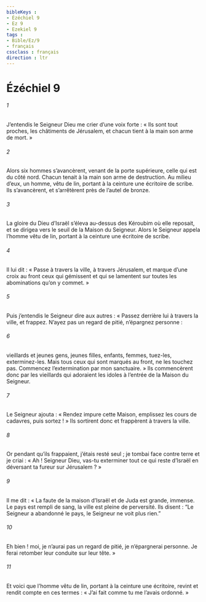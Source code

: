 ```yaml
---
bibleKeys : 
- Ézéchiel 9
- Ez 9
- Ezekiel 9
tags : 
- Bible/Ez/9
- français
cssclass : français
direction : ltr
---
```


# Ézéchiel 9

###### 1
J’entendis le Seigneur Dieu me crier d’une voix forte :
« Ils sont tout proches, les châtiments de Jérusalem, et chacun tient à la main son arme de mort. »
###### 2
Alors six hommes s’avancèrent, venant de la porte supérieure, celle qui est du côté nord. Chacun tenait à la main son arme de destruction. Au milieu d’eux, un homme, vêtu de lin, portant à la ceinture une écritoire de scribe. Ils s’avancèrent, et s’arrêtèrent près de l’autel de bronze.
###### 3
La gloire du Dieu d’Israël s’éleva au-dessus des Kéroubim où elle reposait, et se dirigea vers le seuil de la Maison du Seigneur. Alors le Seigneur appela l’homme vêtu de lin, portant à la ceinture une écritoire de scribe.
###### 4
Il lui dit : « Passe à travers la ville, à travers Jérusalem, et marque d’une croix au front ceux qui gémissent et qui se lamentent sur toutes les abominations qu’on y commet. »
###### 5
Puis j’entendis le Seigneur dire aux autres : « Passez derrière lui à travers la ville, et frappez. N’ayez pas un regard de pitié, n’épargnez personne :
###### 6
vieillards et jeunes gens, jeunes filles, enfants, femmes, tuez-les, exterminez-les. Mais tous ceux qui sont marqués au front, ne les touchez pas. Commencez l’extermination par mon sanctuaire. » Ils commencèrent donc par les vieillards qui adoraient les idoles à l’entrée de la Maison du Seigneur.
###### 7
Le Seigneur ajouta : « Rendez impure cette Maison, emplissez les cours de cadavres, puis sortez ! » Ils sortirent donc et frappèrent à travers la ville.
###### 8
Or pendant qu’ils frappaient, j’étais resté seul ; je tombai face contre terre et je criai : « Ah ! Seigneur Dieu, vas-tu exterminer tout ce qui reste d’Israël en déversant ta fureur sur Jérusalem ? »
###### 9
Il me dit : « La faute de la maison d’Israël et de Juda est grande, immense. Le pays est rempli de sang, la ville est pleine de perversité. Ils disent : “Le Seigneur a abandonné le pays, le Seigneur ne voit plus rien.”
###### 10
Eh bien ! moi, je n’aurai pas un regard de pitié, je n’épargnerai personne. Je ferai retomber leur conduite sur leur tête. »
###### 11
Et voici que l’homme vêtu de lin, portant à la ceinture une écritoire, revint et rendit compte en ces termes : « J’ai fait comme tu me l’avais ordonné. »
